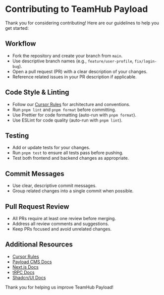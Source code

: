 # Contributing to TeamHub Payload

Thank you for considering contributing! Here are our guidelines to help you get started:

## Workflow

- Fork the repository and create your branch from `main`.
- Use descriptive branch names (e.g., `feature/user-profile`, `fix/login-bug`).
- Open a pull request (PR) with a clear description of your changes.
- Reference related issues in your PR description if applicable.

## Code Style & Linting

- Follow our [Cursor Rules](.cursor/rules/) for architecture and conventions.
- Run `pnpm lint` and `pnpm format` before committing.
- Use Prettier for code formatting (auto-run with `pnpm format`).
- Use ESLint for code quality (auto-run with `pnpm lint`).

## Testing

- Add or update tests for your changes.
- Run `pnpm test` to ensure all tests pass before pushing.
- Test both frontend and backend changes as appropriate.

## Commit Messages

- Use clear, descriptive commit messages.
- Group related changes into a single commit when possible.

## Pull Request Review

- All PRs require at least one review before merging.
- Address all review comments and suggestions.
- Keep PRs focused and avoid unrelated changes.

## Additional Resources

- [Cursor Rules](.cursor/rules/)
- [Payload CMS Docs](https://payloadcms.com/docs)
- [Next.js Docs](https://nextjs.org/docs)
- [tRPC Docs](https://trpc.io/docs)
- [Shadcn/UI Docs](https://ui.shadcn.com/docs)

Thank you for helping us improve TeamHub Payload!
